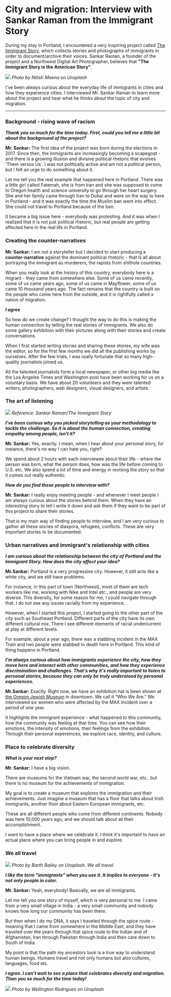 
# City and migration: Interview with Sankar Raman from the Immigrant Story

During my stay in Portland, I encountered a very inspiring project called [The Immigrant Story](https://theimmigrantstory.org/), which collects stories and photographs of immigrants in order to document/archive their voices. Sankar Raman, a founder of the project and a Northwest Digital Art Photographer, believes that **"The Immigrant Story is the American Story"**.

![](immigrantstory.jpg)
*Photo by Nitish Meena on Unsplash*

I've been always curious about the everyday life of immigrants in cities and how they experience cities. I interviewed Mr. Sankar Raman to learn more about the project and hear what he thinks about the topic of city and migration.

---

### Background - rising wave of racism

***Thank you so much for the time today. First, could you tell me a little bit about the background of the project?***

**Mr. Sankar:** The first idea of the project was born during the elections in 2017. Since then, the immigrants are increasingly becoming a scapegoat - and there is a growing illusion and divisive political rhetoric that evolves 'Them versus Us'. I was not politically active and am not a political person, but I felt an urge to do something about it.

Let me tell you the real example that happened here in Portland. There was a little girl called Fatemah, she is from Iran and she was supposed to come to Oregon health and science university to go through her heart surgery. She and her family came through Iran to Dubai and were on the way to here in Portland - and it was exactly the time the Muslim ban went into effect. She could not travel to Portland because of the ban.

It became a big issue here - everybody was protesting. And it was when I realized that it is not just political rhetoric, but real people are getting affected here in the real life in Portland.

### Creating the counter-narratives

**Mr. Sankar:** I am not a storyteller but I decided to start producing a **counter-narrative** against the dominant political rhetoric - that is all about portraying the immigrant as murderers, the rapists from shithole countries.

When you really look at the history of this country, everybody here is a migrant - they came from somewhere else. Some of us came recently, some of us came years ago, some of us came in Mayflower, some of us came 10 thousand years ago. The fact remains that the country is built on the people who come here from the outside, and it is rightfully called a nation of migration.

***I agree***

So how do we create change? I thought the way to do this is making the human connection by telling the real stories of immigrants. We also do some gallery exhibition with their pictures along with their stories and create conversations.

When I first started writing stories and sharing these stories, my wife was the editor, so for the first few months we did all the publishing works by ourselves. After the few trials, I was really fortunate that so many high-quality journalists joined us.

All the talented journalists form a local newspaper, or other big media like the Los Angeles Times and Washington post have been working for us on a voluntary basis. We have about 20 volunteers and they were talented writers, photographers, web designers, visual designers, and artists.

### The art of listening

![](immigrantstory02.jpg)
*Reference: Sankar Raman/The Immigrant Story*

***I've been curious why you picked storytelling as your methodology to tackle the challenge. So it is about the human connection, creating empathy among people, isn't it?***

**Mr. Sankar:** Yes, exactly. I mean, when I hear about your personal story, for instance, there's no way I can hate you, right?

We spend about 2 hours with each interviewee about their life -  where the person was born, what the person does, how was the life before coming to U.S. etc. We also spend a lot of time and energy in revising the story so that it comes out really authentic.

***How do you find these people to interview with?***

**Mr. Sankar:** I really enjoy meeting people - and whenever I meet people I am always curious about the stories behind them. When they have an interesting story to tell I write it down and ask them if they want to be part of this project to share their stories.

That is my main way of finding people to interview, and I am very curious to gather all these stories of diaspora, refugees, conflicts. These are very important stories to be documented.

### Urban narratives and immigrant's relationship with cities

***I am curious about the relationship between the city of Portland and the Immigrant Story. How does the city affect your idea?***

**Mr.Sankar:** Portland is a very progressive city. However, it still acts like a white city, and we still have problems.

For instance, in this part of town (Northwest), most of them are tech workers like me, working with Nike and Intel etc., and people are very diverse. This diversity, for some reason for me, I could navigate through that. I do not see any issues racially from my experience.

However, when I started this project, I started going to the other part of the city such as Southeast Portland. Different parts of the city have its own different cultural mix. There I see different elements of racial undercurrent at play at different levels.

For example, about a year ago, there was a stabbing incident in the MAX Train and two people were stabbed to death here in Portland. This kind of thing happens in Portland.

***I'm always curious about how immigrants experience the city, how they move here and interact with other communities, and how they experience discrimination and challenges. That's why it's really important to listen to personal stories, because they can only be truly understood by personal experiences.***

**Mr.Sankar:** Exactly. Right now, we have an exhibition hat is been shown at [the Oregon Jewish Museum](http://www.ojmche.org/) in downtown. We call it “Who We Are.” We interviewed six women who were affected by the MAX Incident over a period of one year.

It highlights the immigrant experience - what happened to this community, how the community was feeling at that time. You can see how their emotions, the intensity of emotions, their feelings from the exhibition. Through their personal expereinces, we explore race, identity, and culture.

### Place to celebrate diversity

***What is your next step?***

**Mr. Sankar:** I have a big vision.

There are museums for the Vietnam war, the second world war, etc.. but there is no museum for the achievements of immigration.

My goal is to create a museum that explores the immigration and their achievements. Just imagine a museum that has a floor that talks about Irish immigrants, another floor about Eastern European immigrants, etc.

These are all different people who come from different continents. Nobody was here 10,000 years ago, and we should talk about all their accomplishment.

I want to have a place where we celebrate it. I think it's important to have an actual place where you can bring people in and explore.

### We all travel

![](imigratntstory03.jpg)
*Photo by Barth Bailey on Unsplash. We all travel*

***I like the term "immigrants" when you use it. It implies to everyone - it's not only people in color.***

**Mr. Sankar:** Yeah, everybody! Basically, we are all immigrants.

Let me tell you one story of myself, which is very personal to me. I came from a very small village in India - a very small community and nobody knows how long our community has been there.

But then when I do my DNA, it says I traveled through the spice route -  meaning that I came from somewhere in the Middle East, and they have traveled over the years through that spice route to the Indian and of Afghanistan, Iran through Pakistan through India and then care down to South of India.

My point is that the path my ancestors took is a true way to understand human beings. Humans travel and not only humans but also cultures, languages, food etc.

***I agree. I can't wait to see a place that celebrates diversity and migration. Than you so much for the time today!***

![](immigrantstory01.jpg)
*Photo by Wellington Rodrigues on Unsplash*
